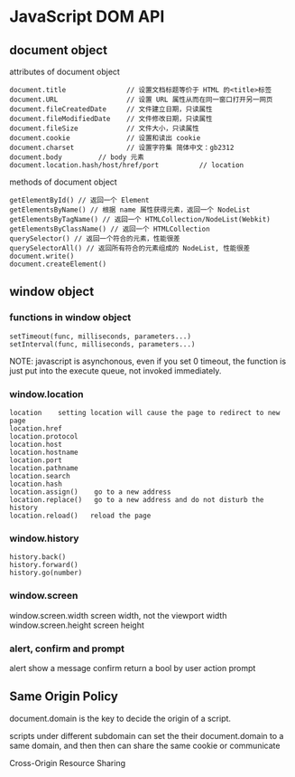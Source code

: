 # JavaScript DOM API

<!--
ID: 1e3e675c-0800-4917-93ec-891def0eac3a
Status: publish
Date: 2017-05-30T09:45:00
Modified: 2017-05-30T09:45:00
wp_id: 503
-->

## document object

attributes of document object

```
document.title               // 设置文档标题等价于 HTML 的<title>标签
document.URL                 // 设置 URL 属性从而在同一窗口打开另一网页
document.fileCreatedDate     // 文件建立日期，只读属性
document.fileModifiedDate    // 文件修改日期，只读属性
document.fileSize            // 文件大小，只读属性
document.cookie              // 设置和读出 cookie
document.charset             // 设置字符集 简体中文：gb2312
document.body         // body 元素
document.location.hash/host/href/port          // location
```

methods of document object

```
getElementById() // 返回一个 Element
getElementsByName() // 根据 name 属性获得元素，返回一个 NodeList
getElementsByTagName() // 返回一个 HTMLCollection/NodeList(Webkit)
getElementsByClassName() // 返回一个 HTMLCollection
querySelector() // 返回一个符合的元素，性能很差
querySelectorAll() // 返回所有符合的元素组成的 NodeList, 性能很差
document.write()
document.createElement()
```

## window object

### functions in window object

```
setTimeout(func, milliseconds, parameters...)
setInterval(func, milliseconds, parameters...)
```
NOTE: javascript is asynchonous, even if you set 0 timeout, the function is just put into the execute queue, not invoked immediately.

### window.location

```
location	setting location will cause the page to redirect to new page
location.href
location.protocol
location.host
location.hostname
location.port
location.pathname
location.search
location.hash
location.assign()	 go to a new address
location.replace()	 go to a new address and do not disturb the history
location.reload()	reload the page
```

### window.history

```
history.back()
history.forward()
history.go(number)
```

### window.screen

window.screen.width	screen width, not the viewport width
window.screen.height	screen height

### alert, confirm and prompt

alert	show a message
confirm	return a bool by user action
prompt

## Same Origin Policy

document.domain is the key to decide the origin of a script.

scripts under different subdomain can set the their document.domain to a same domain, and then then can share the same cookie or communicate

Cross-Origin Resource Sharing
